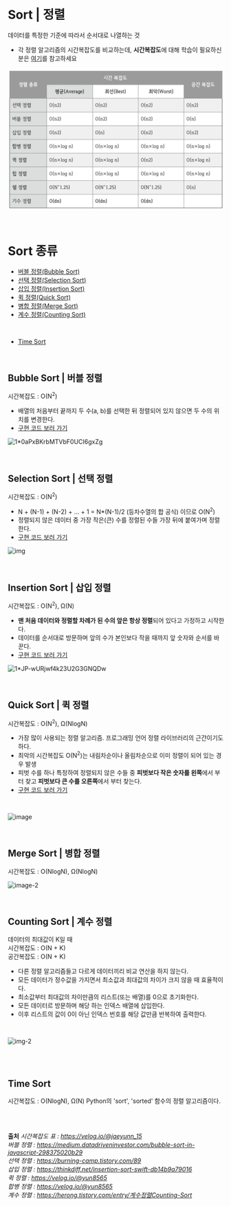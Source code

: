 # Sort | 정렬
데이터를 특정한 기준에 따라서 순서대로 나열하는 것
- 각 정렬 알고리즘의 시간복잡도를 비교하는데, **시간복잡도**에 대해 학습이 필요하신 분은 [여기](https://seen-young.tistory.com/46#c2)를 참고하세요

![img_1.png](img_1.png)


<br>

# Sort 종류
- [버블 정렬(Bubble Sort)](#bubble-sort--버블-정렬)
- [선택 정렬(Selection Sort)](#selection-sort--선택-정렬)
- [삽입 정렬(Insertion Sort)](#insertion-sort--삽입-정렬)
- [퀵 정렬(Quick Sort)](#quick-sort--퀵-정렬)
- [병합 정렬(Merge Sort)](#merge-sort--병합-정렬)
- [계수 정렬(Counting Sort)](#counting-sort--계수-정렬)

<br>

- [Time Sort](#time-sort)




<br>

## Bubble Sort | 버블 정렬
시간복잡도 : O(N<sup>2</sup>)  

- 배열의 처음부터 끝까지 두 수(a, b)를 선택한 뒤 정렬되어 있지 않으면 두 수의 위치를 변경한다.
- [구현 코드 보러 가기](https://github.com/kseenyoung/coding-test-with-python/blob/main/정렬/Bubble%20Sort.py)

![1*0aPxBKrbMTVbF0UCI6gxZg](https://user-images.githubusercontent.com/65147869/233764423-1c701a84-bf4c-4f54-8624-44e10b455e80.gif)










<br>

## Selection Sort | 선택 정렬
시간복잡도 : O(N<sup>2</sup>)

- N + (N-1) + (N-2) + ... + 1 = N*(N-1)/2 (등차수열의 합 공식) 이므로 O(N<sup>2</sup>)
- 정렬되지 않은 데이터 중 가장 작은(큰) 수를 정렬된 수들 가장 뒤에 붙여가며 정렬한다.
- [구현 코드 보러 가기](https://github.com/kseenyoung/coding-test-with-python/blob/main/%EC%A0%95%EB%A0%AC/Selection%20Sort.py)

![img](https://user-images.githubusercontent.com/65147869/233765223-a2060a2a-7928-4a1e-8eea-d2429289c049.gif)







<br>

## Insertion Sort | 삽입 정렬
시간복잡도 : O(N<sup>2</sup>), Ω(N)

- **맨 처음 데이터와 정렬할 차례가 된 수의 앞은 항상 정렬**되어 있다고 가정하고 시작한다.  
- 데이터를 순서대로 방문하며 앞의 수가 본인보다 작을 때까지 앞 숫자와 순서를 바꾼다.
- [구현 코드 보러 가기](https://github.com/kseenyoung/coding-test-with-python/blob/main/%EC%A0%95%EB%A0%AC/Insertion%20Sort.py)

![1*JP-wURjwf4k23U2G3GNQDw](https://user-images.githubusercontent.com/65147869/233765261-fae8f5ae-c6a0-40b4-b7f9-6da056203e4a.gif)







<br>

## Quick Sort | 퀵 정렬
시간복잡도 : O(N<sup>2</sup>), Ω(NlogN)
- 가장 많이 사용되는 정렬 알고리즘. 프로그래밍 언어 정렬 라이브러리의 근간이기도 하다.
- 최악의 시간복잡도 O(N<sup>2</sup>)는 내림차순이나 올림차순으로 이미 정렬이 되어 있는 경우 발생
- 피벗 수를 하나 특정하여 정렬되지 않은 수들 중 **피벗보다 작은 숫자를 왼쪽**에서 부터 찾고 **피벗보다 큰 수를 오른쪽**에서 부터 찾는다.
- [구현 코드 보러 가기](https://github.com/kseenyoung/coding-test-with-python/blob/main/%EC%A0%95%EB%A0%AC/Quick%20Sort.py)

<br>

![image](https://user-images.githubusercontent.com/65147869/233765514-380d7b1e-8c6f-469a-aab2-caa4fc54e090.gif)






<br>

## Merge Sort | 병합 정렬
시간복잡도 : O(NlogN), Ω(NlogN)

![image-2](https://user-images.githubusercontent.com/65147869/233765535-17eb312f-beb8-4840-bd46-a2602dc80202.gif)






<br>


## Counting Sort | 계수 정렬
데이터의 최대값이 K일 때 <br>
시간복잡도 : O(N + K)  
공간복잡도 : O(N + K)


- 다른 정렬 알고리즘들고 다르게 데이터끼리 비교 연산을 하지 않는다.
- 모든 데이터가 정수값을 가지면서 최소값과 최대값의 차이가 크지 않을 때 효율적이다.
- 최소값부터 최대값의 차이만큼의 리스트(또는 배열)를 0으로 초기화한다.
- 모든 데이터르 방문하며 해당 하는 인덱스 배열에 삽입한다.
- 이후 리스트의 값이 0이 아닌 인덱스 번호를 해당 값만큼 반복하여 출력한다.

<br>

![img-2](https://user-images.githubusercontent.com/65147869/233770718-e55f12f1-db0e-4003-ba71-8c75145c6d3d.gif)









<br><br>

## Time Sort
시간복잡도 : O(NlogN), Ω(N)
Python의 'sort', 'sorted' 함수의 정렬 알고리즘이다.




<br><br>

**출처**
*시간복잡도 표 : https://velog.io/@jaeyunn_15*  
*버블 정렬 : https://medium.datadriveninvestor.com/bubble-sort-in-javascript-298375020b29*  
*선택 정렬 : https://burning-camp.tistory.com/89*  
*삽입 정렬 : https://thinkdiff.net/insertion-sort-swift-db14b9a79016*  
*퀵 정렬 : https://velog.io/@yun8565*  
*합병 정렬 : https://velog.io/@yun8565*  
*계수 정렬 : https://herong.tistory.com/entry/계수정렬Counting-Sort*

